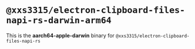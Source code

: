 # `@xxs3315/electron-clipboard-files-napi-rs-darwin-arm64`

This is the **aarch64-apple-darwin** binary for `@xxs3315/electron-clipboard-files-napi-rs`
